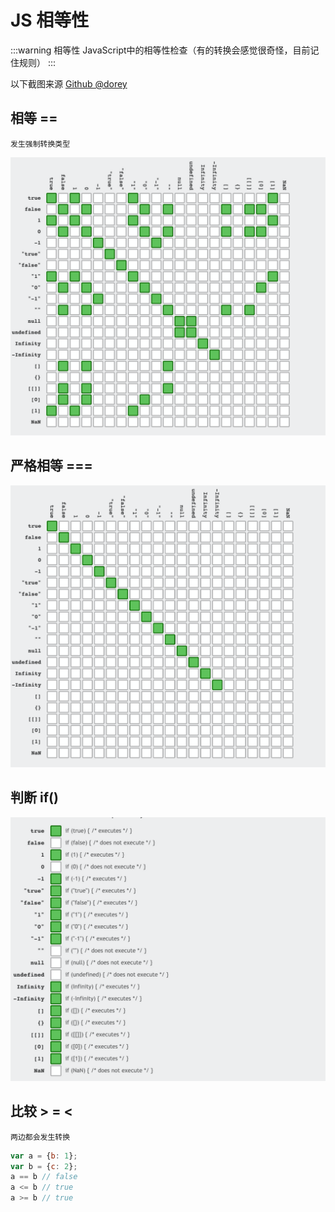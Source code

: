 # JS 相等性

:::warning 相等性
JavaScript中的相等性检查（有的转换会感觉很奇怪，目前记住规则）
:::

以下截图来源
[Github @dorey](https://github.com/dorey/JavaScript-Equality-Table)

## 相等 ==

`发生强制转换类型`

<img src="/assets/images/==.png" alt="相等" />

## 严格相等 ===

<img src="/assets/images/===.png" alt="严格相等" />

## 判断 if()

<img src="/assets/images/if().png" alt="if()" />

## 比较 > = <

`两边都会发生转换`

```js
var a = {b: 1};
var b = {c: 2};
a == b // false
a <= b // true
a >= b // true
```